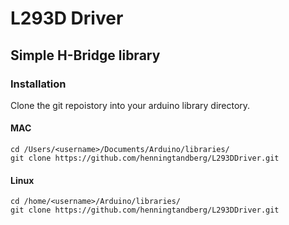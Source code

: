 # L293D Driver
## Simple H-Bridge library

### Installation
Clone the git repoistory into your arduino library directory.

#### MAC
    
    cd /Users/<username>/Documents/Arduino/libraries/
    git clone https://github.com/henningtandberg/L293DDriver.git

#### Linux
    
    cd /home/<username>/Arduino/libraries/
    git clone https://github.com/henningtandberg/L293DDriver.git
